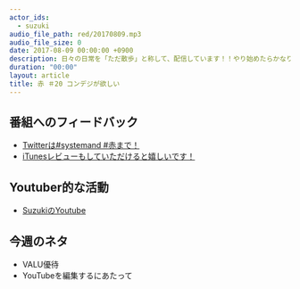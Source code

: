 ```yaml
---
actor_ids:
  - suzuki  
audio_file_path: red/20170809.mp3
audio_file_size: 0
date: 2017-08-09 00:00:00 +0900
description: 日々の日常を「ただ散歩」と称して、配信しています！！やり始めたらかなり楽しくなってきたので、皆さん見てもらえたら嬉しいです。
duration: "00:00"
layout: article
title: 赤 ＃20 コンデジが欲しい
---
```

## 番組へのフィードバック
* [Twitterは#systemand #赤まで！](https://twitter.com/search?q=%23systemand)
* [iTunesレビューもしていただけると嬉しいです！](https://itunes.apple.com/jp/podcast/systemand-online/id1205168408?mt=2)

## Youtuber的な活動
* [SuzukiのYoutube](https://www.youtube.com/channel/UCqTozqKO5AWD8OccCnW3Rvw)

## 今週のネタ
* VALU優待
* YouTubeを編集するにあたって
